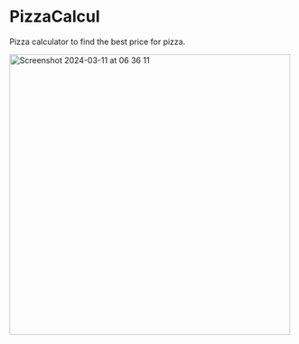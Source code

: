 # PizzaCalcul

Pizza calculator to find the best price for pizza.

<img width="497" alt="Screenshot 2024-03-11 at 06 36 11" src="https://github.com/MrLampochka/PizzaCalcul/assets/63828475/0b1b5f73-b368-4f93-9119-e07f29a0c658">
